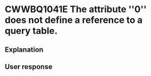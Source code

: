 # CWWBQ1041E The attribute ''0'' does not define a reference to a query table.

## Explanation

## User response